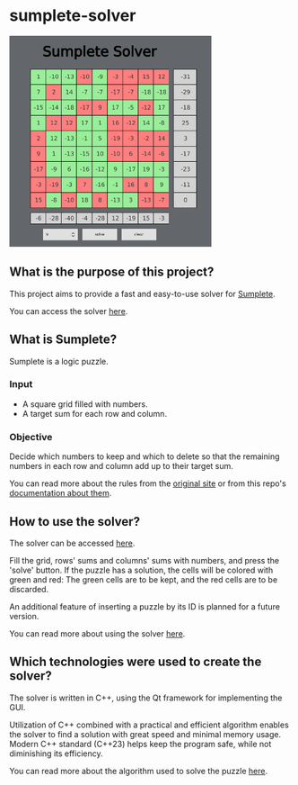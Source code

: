 # sumplete-solver
![SolverView](Documentation/Images/SolvedNineOnNinePuzzle.png)
## What is the purpose of this project?
This project aims to provide a fast and easy-to-use solver for [Sumplete](https://sumplete.com/).

You can access the solver [here](link_to_solver).

## What is Sumplete?
Sumplete is a logic puzzle.
### Input
* A square grid filled with numbers.
* A target sum for each row and column.
### Objective
Decide which numbers to keep and which to delete so that the remaining numbers in each row and column add up to their target sum.

You can read more about the rules from the [original site](https://sumplete.com/) or from this repo's [documentation about them](Documentation/Explanations/Rules.md).

## How to use the solver?
The solver can be accessed [here](link_to_solver).

Fill the grid, rows' sums and columns' sums with numbers, and press the 'solve' button. If the puzzle has a solution, the cells will be colored with green and red: The green cells are to be kept, and the red cells are to be discarded.

An additional feature of inserting a puzzle by its ID is planned for a future version.

You can read more about using the solver [here](Documentation/Explanations/HowToUse.md).

## Which technologies were used to create the solver?
The solver is written in C++, using the Qt framework for implementing the GUI.

Utilization of C++ combined with a practical and efficient algorithm enables the solver to find a solution with great speed and minimal memory usage.
Modern C++ standard (C++23) helps keep the program safe, while not diminishing its efficiency.

You can read more about the algorithm used to solve the puzzle [here](Documentation/Explanations/Algorithm/Algorithm.md).
